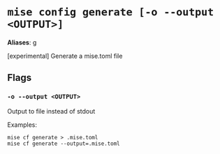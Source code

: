 # `mise config generate [-o --output <OUTPUT>]`

**Aliases**: g

[experimental] Generate a mise.toml file

## Flags

### `-o --output <OUTPUT>`

Output to file instead of stdout

Examples:

    mise cf generate > .mise.toml
    mise cf generate --output=.mise.toml
